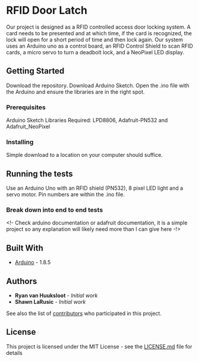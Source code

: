 # RFID Door Latch

Our project is designed as a RFID controlled access door locking system. A card needs to be presented and at which time, if the card is recognized, the lock will open for a short period of time and then lock again. Our system uses an Arduino uno as a control board, an RFID Control Shield to scan RFID cards, a micro servo to turn a deadbolt lock, and a NeoPixel LED display.

## Getting Started

Download the repository. Download Arduino Sketch. Open the .ino file with the Arduino and ensure the libraries are in the right spot.

### Prerequisites

Arduino Sketch
Libraries Required: LPD8806, Adafruit-PN532 and Adafruit_NeoPixel

### Installing

Simple download to a location on your computer should suffice.

## Running the tests

Use an Arduino Uno with an RFID shield (PN532), 8 pixel LED light and a servo motor. Pin numbers are within the .ino file.

### Break down into end to end tests
<!- Check arduino documentation or adafruit documentation, it is a simple project so any explanation will likely need more than I can give here -!>


## Built With

* [Arduino](https://www.arduino.cc/en/Main/Software) - 1.8.5

## Authors

* **Ryan van Huuksloot** - *Initial work*
* **Shawn LaRusic** - *Initial work*

See also the list of [contributors](https://github.com/RyanvanHuuksloot/televisionTracker_cmdLine/graphs/contributors) who participated in this project.

## License

This project is licensed under the MIT License - see the [LICENSE.md](LICENSE.md) file for details
